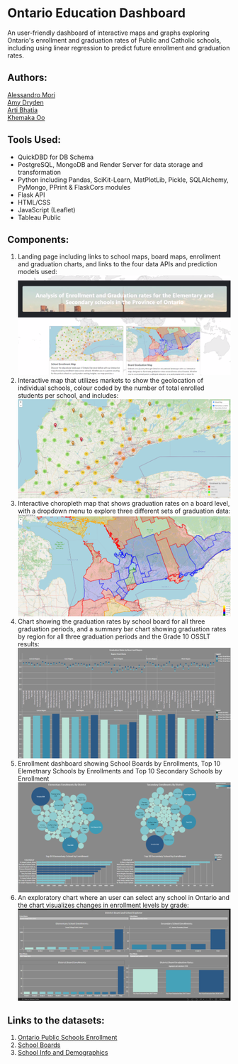 # Ontario Education Dashboard
An user-friendly dashboard of interactive maps and graphs exploring Ontario's enrollment and graduation rates of Public and Catholic schools, including using linear regression to predict future enrollment and graduation rates. 

## Authors: 
[Alessandro Mori](github.com/AleMori22) <br>
[Amy Dryden](github.com/acedryden) <br>
[Arti Bhatia](github.com/Artib03) <br>
[Khemaka Oo](github.com/Khemaka14)

## Tools Used: 
- QuickDBD for DB Schema
- PostgreSQL, MongoDB and Render Server for data storage and transformation
- Python including Pandas, SciKit-Learn, MatPlotLib, Pickle, SQLAlchemy, PyMongo, PPrint & FlaskCors modules
- Flask API
- HTML/CSS
- JavaScript (Leaflet)
- Tableau Public

## **Components:** 
1. Landing page including links to school maps, board maps, enrollment and graduation charts, and links to the four data APIs and prediction models used: ![index](https://github.com/acedryden/school_research_project/blob/main/Output%20Images/4.22.1.png)
2. Interactive map that utilizes markets to show the geolocation of individual schools, colour coded by the number of total enrolled students per school, and includes: ![school_map](https://github.com/acedryden/school_research_project/blob/main/Output%20Images/school%20map.png)
3. Interactive choropleth map that shows graduation rates on a board level, with a dropdown menu to explore three different sets of graduation data: ![board_map](https://github.com/acedryden/school_research_project/blob/main/Output%20Images/board%20map%20.png)
4. Chart showing the graduation rates by school board for all three graduation periods, and a summary bar chart showing graduation rates by region for all three graduation periods and the Grade 10 OSSLT results: ![grad_dashboard](Output%20Images/Grad%20Dashboard.png)
5. Enrollment dashboard showing School Boards by Enrollments, Top 10 Elemetnary Schools by Enrollments and Top 10 Secondary Schools by Enrollment  ![enr_dashboard](Output%20Images/Enrollment%20Dashboard.png)
6. An exploratory chart where an user can select any school in Ontario and the chart visualizes changes in enrollment levels by grade: ![school_exp](Output%20Images/School%20Board%20Explorer.png)
  
## **Links to the datasets:** 
1. [Ontario Public Schools Enrollment](https://open.canada.ca/data/dataset/d89271cf-c5b7-4537-9d8b-5905766d93c6)
2. [School Boards](https://data.ontario.ca/dataset/school-board-achievements-and-progress)
3. [School Info and Demographics](https://data.ontario.ca/dataset/school-information-and-student-demographics)










